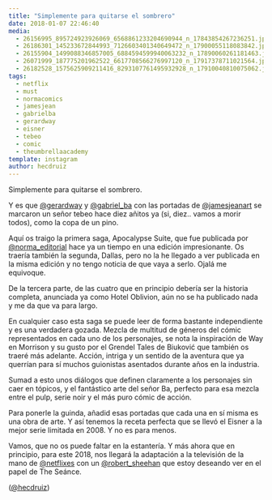 ```yaml
---
title: "Simplemente para quitarse el sombrero"
date: 2018-01-07 22:46:40
media: 
  - 26156995_895724923926069_6568861233204690944_n_17843854267236251.jpg
  - 26186301_145233672844993_7126603401340649472_n_17900055118083842.jpg
  - 26155904_1499088346857005_6884594599940063232_n_17890060261181463.jpg
  - 26071999_187775201962522_6617708566276997120_n_17917378711021564.jpg
  - 26182528_1575625909211416_8293107761495932928_n_17910040810075062.jpg
tags: 
  - netflix
  - must
  - normacomics
  - jamesjean
  - gabrielba
  - gerardway
  - eisner
  - tebeo
  - comic
  - theumbrellaacademy
template: instagram
author: hecdruiz
---
```


Simplemente para quitarse el sombrero.


Y es que [@gerardway](https://instagram.com/gerardway) y [@gabriel_ba](https://instagram.com/gabriel_ba) con las portadas de [@jamesjeanart](https://instagram.com/jamesjeanart) se marcaron un señor tebeo hace diez añitos ya (si, diez.. vamos a morir todos), como la copa de un pino.


Aquí os traigo la primera saga, Apocalypse Suite, que fue publicada por [@norma_editorial](https://instagram.com/norma_editorial) hace ya un tiempo en una edición impresionante. Os traería también la segunda, Dallas, pero no la he llegado a ver publicada en la misma edición y no tengo noticia de que vaya a serlo. Ojalá me equivoque.


De la tercera parte, de las cuatro que en principio debería ser la historia completa, anunciada ya como Hotel Oblivion, aún no se ha publicado nada y me da que va para largo.


En cualquier caso esta saga se puede leer de forma bastante independiente y es una verdadera gozada. Mezcla de multitud de géneros del cómic representados en cada uno de los personajes, se nota la inspiración de Way en Morrison y su gusto por el Grendel Tales de Biuković que también os traeré más adelante. Acción, intriga y un sentido de la aventura que ya querrían para sí muchos guionistas asentados durante años en la industria.


Sumad a esto unos diálogos que definen claramente a los personajes sin caer en tópicos, y el fantástico arte del señor Ba, perfecto para esa mezcla entre el pulp, serie noir y el más puro cómic de acción.


Para ponerle la guinda, añadid esas portadas que cada una en sí misma es una obra de arte. Y así tenemos la receta perfecta que se llevó el Eisner a la mejor serie limitada en 2008. Y no es para menos.


Vamos, que no os puede faltar en la estantería. Y más ahora que en principio, para este 2018, nos llegará la adaptación a la televisión de la mano de [@netflixes](https://instagram.com/netflixes) con un [@robert_sheehan](https://instagram.com/robert_sheehan) que estoy deseando ver en el papel de The Seánce.




([@hecdruiz](https://instagram.com/hecdruiz))
